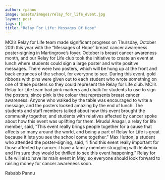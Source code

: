 ```yaml
---
author: rpannu
image: assets/images/relay_for_life_event.jpg
layout: post
tags: []
title: "Relay For Life: Messages Of Hope"
---
```


MCI’s Relay for Life team made significant progress on Thursday, October
20th this year with the “Messages of Hope” breast cancer awareness
poster-signing in Martingrove’s foyer. October is breast cancer
awareness month, and our Relay for Life club took the initiative to
create an event at lunch where students could sign a large poster and
write positive messages. There were two posters, which will be hung up
at the front and back entrances of the school, for everyone to see.
During this event, gold ribbons with pins were given out to each student
who wrote something on one of these posters so they could represent the
Relay for Life club. MCI’s Relay for Life team had pink markers and
chalk for students to use to sign the posters, since pink is the colour
that represents breast cancer awareness. Anyone who walked by the table
was encouraged to write a message, and the posters looked amazing by the
end of lunch. The students and staff members talked about how this event
brought the community together, and students with relatives affected by
cancer spoke about how this event was uplifting for them. Mrudul Anagal,
a relay for life member, said, “This event really brings people together
for a cause that affects so many around the world, and being a part of
Relay for Life is great because it lets you see the school come
together.” Max Hutton, a student who attended the poster-signing, said,
“I find this event really important for those affected by cancer. I have
a family member struggling with leukemia and I’m sure they would be
thrilled to see this event happening.” Relay for Life will also have its
main event in May, so everyone should look forward to raising money for
cancer awareness soon.

Rababb Pannu
